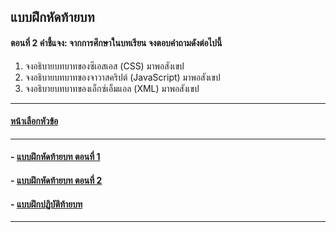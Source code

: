 ## แบบฝึกหัดท้ายบท
#### ตอนที่ 2 คำชี้แจง: จากการศึกษาในบทเรียน จงตอบคำถามดังต่อไปนี้
1. จงอธิบายบทบาทของซีเอสเอส (CSS) มาพอสังเขป
2. จงอธิบายบทบาทของจาวาสคริปต์ (JavaScript) มาพอสังเขป
3. จงอธิบายบทบาทของเอ็กซ์เอ็มแอล (XML) มาพอสังเขป

---
#### [หน้าเลือกหัวข้อ](README.md)
---
#### - [แบบฝึกหัดท้ายบท ตอนที่ 1](0730.md)
#### - [แบบฝึกหัดท้ายบท ตอนที่ 2](0750.md)
#### - [แบบฝึกปฏิบัติท้ายบท](0770.md)
---